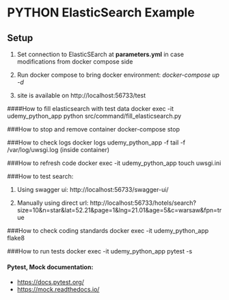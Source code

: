 # PYTHON ElasticSearch Example

## Setup

1. Set connection to ElasticSEarch at **parameters.yml** in case modifications from docker compose side

2. Run docker compose to bring docker environment: _docker-compose up -d_

3. site is available on http://localhost:56733/test

####How to fill elasticsearch with test data
docker exec -it udemy_python_app python src/command/fill_elasticsearch.py

###How to stop and remove container
docker-compose stop

###How to check logs
docker logs udemy_python_app -f
tail -f /var/log/uwsgi.log (inside container)

###How to refresh code
docker exec -it udemy_python_app touch uwsgi.ini

###How to test search:
1. Using swagger ui: http://localhost:56733/swagger-ui/

2. Manually using direct url:
   http://localhost:56733/hotels/search?size=10&n=star&lat=52.21&page=1&lng=21.01&age=5&c=warsaw&fpn=true
   
###How to check coding standards
docker exec -it udemy_python_app flake8

###How to run tests
docker exec -it udemy_python_app pytest -s

#### Pytest, Mock documentation:
- https://docs.pytest.org/
- https://mock.readthedocs.io/
